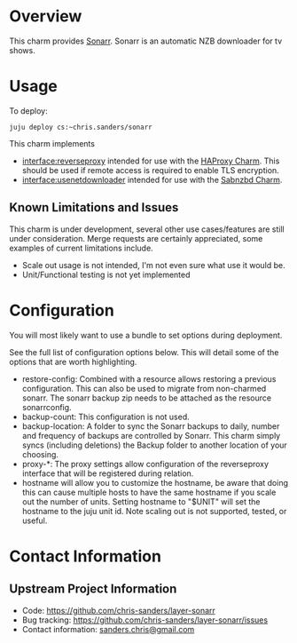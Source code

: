 # Overview

This charm provides [Sonarr][sonarr]. Sonarr is an automatic NZB
downloader for tv shows.

# Usage

To deploy:

    juju deploy cs:~chris.sanders/sonarr

This charm implements 
 * [interface:reverseproxy][interface-reverseproxy] intended for use with the 
   [HAProxy Charm][charm-haproxy]. This should be used if remote access is required 
   to enable TLS encryption. 
 * [interface:usenetdownloader][interface-usenetdownloader] intended for use
   with the [Sabnzbd Charm][charm-sabnzbd].  

## Known Limitations and Issues

This charm is under development, several other use cases/features are still under
consideration. Merge requests are certainly appreciated, some examples of
current limitations include.

 * Scale out usage is not intended, I'm not even sure what use it would be.
 * Unit/Functional testing is not yet implemented

# Configuration
You will most likely want to use a bundle to set options during deployment. 

See the full list of configuration options below. This will detail some of the
options that are worth highlighting.

 - restore-config: Combined with a resource allows restoring a previous
   configuration. This can also be used to migrate from non-charmed
   sonarr. The sonarr backup zip needs to be attached as the resource sonarrconfig. 
 - backup-count: This configuration is not used.
 - backup-location: A folder to sync the Sonarr backups to daily, number and
   frequency of backups are controlled by Sonarr. This charm simply syncs
   (including deletions) the Backup folder to another location of your choosing.
 - proxy-*: The proxy settings allow configuration of the reverseproxy interface
   that will be registered during relation.
 - hostname will allow you to customize the hostname, be aware that
   doing this can cause multiple hosts to have the same hostname if you scale
   out the number of units. Setting hostname to "$UNIT" will set the hostname to
   the juju unit id. Note scaling out is not supported, tested, or useful.

# Contact Information

## Upstream Project Information

  - Code: https://github.com/chris-sanders/layer-sonarr 
  - Bug tracking: https://github.com/chris-sanders/layer-sonarr/issues
  - Contact information: sanders.chris@gmail.com

[sonarr]: https://sonarr.tv/
[charm-haproxy]: https://jujucharms.com/u/chris.sanders/haproxy
[charm-sabnzbd]: https://jujucharms.com/u/chris.sanders/sabnzbd
[interface-reverseproxy]: https://github.com/chris-sanders/interface-reverseproxy
[interface-usenetdownloader]: https://github.com/chris-sanders/interface-usenet-downloader

